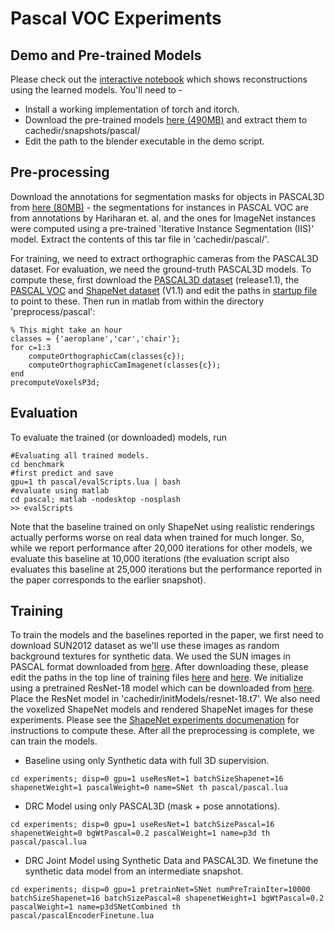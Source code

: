 # Pascal VOC Experiments

## Demo and Pre-trained Models

Please check out the [interactive notebook](../demo/demo.ipynb) which shows reconstructions using the learned models. You'll need to - 
- Install a working implementation of torch and itorch.
- Download the pre-trained models [here (490MB)](https://people.eecs.berkeley.edu/~shubhtuls/cachedir/drc/snapshots/pascalModels.tar.gz) and extract them to cachedir/snapshots/pascal/
- Edit the path to the blender executable in the demo script.

## Pre-processing
Download the annotations for segmentation masks for objects in PASCAL3D from [here (80MB)](https://people.eecs.berkeley.edu/~shubhtuls/cachedir/drc/pascalData.tar.gz) - the segmentations for instances in PASCAL VOC are from annotations by Hariharan et. al. and the ones for ImageNet instances were computed using a pre-trained 'Iterative Instance Segmentation (IIS)' model. Extract the contents of this tar file in 'cachedir/pascal/'.

For training, we need to extract orthographic cameras from the PASCAL3D dataset. For evaluation, we need the ground-truth PASCAL3D models. To compute these, first download the [PASCAL3D dataset](http://cvgl.stanford.edu/projects/pascal3d.html) (release1.1), the [PASCAL VOC](http://host.robots.ox.ac.uk/pascal/VOC/) and [ShapeNet dataset](https://www.shapenet.org/) (V1.1) and edit the paths in [startup file](../preprocess/pascal/startup.m) to point to these. Then run in matlab from within the directory 'preprocess/pascal':
```
% This might take an hour
classes = {'aeroplane','car','chair'};
for c=1:3
    computeOrthographicCam(classes{c});
    computeOrthographicCamImagenet(classes{c});
end
precomputeVoxelsP3d;
```

## Evaluation
To evaluate the trained (or downloaded) models, run
```
#Evaluating all trained models.
cd benchmark
#first predict and save
gpu=1 th pascal/evalScripts.lua | bash
#evaluate using matlab
cd pascal; matlab -nodesktop -nosplash
>> evalScripts
```
Note that the baseline trained on only ShapeNet using realistic renderings actually performs worse on real data when trained for much longer. So, while we report performance after 20,000 iterations for other models, we evaluate this baseline at 10,000 iterations (the evaluation script also evaluates this baseline at 25,000 iterations but the performance reported in the paper corresponds to the earlier snapshot).

## Training
To train the models and the baselines reported in the paper, we first need to download SUN2012 dataset as we'll use these images as random background textures for synthetic data. We used the SUN images in PASCAL format downloaded from [here](http://groups.csail.mit.edu/vision/SUN/releases/SUN2012pascalformat.tar.gz). After downloading these, please edit the paths in the top line of training files [here](../experiments/pascal/pascal.lua) and [here](../experiments/pascal/pascalEncoderFinetune.lua). We initialize using a pretrained ResNet-18 model which can be downloaded from [here](https://github.com/facebook/fb.resnet.torch/tree/master/pretrained). Place the ResNet model in 'cachedir/initModels/resnet-18.t7'. We also need the voxelized ShapeNet models and rendered ShapeNet images for these experiments. Please see the [ShapeNet experiments documenation](snet.md) for instructions to compute these. After all the preprocessing is complete, we can train the models.

- Baseline using only Synthetic data with full 3D supervision.
```
cd experiments; disp=0 gpu=1 useResNet=1 batchSizeShapenet=16 shapenetWeight=1 pascalWeight=0 name=SNet th pascal/pascal.lua
```

- DRC Model using only PASCAL3D (mask + pose annotations).
```
cd experiments; disp=0 gpu=1 useResNet=1 batchSizePascal=16 shapenetWeight=0 bgWtPascal=0.2 pascalWeight=1 name=p3d th pascal/pascal.lua
```

- DRC Joint Model using Synthetic Data and PASCAL3D. We finetune the synthetic data model from an intermediate snapshot.
```
cd experiments; disp=0 gpu=1 pretrainNet=SNet numPreTrainIter=10000 batchSizeShapenet=16 batchSizePascal=8 shapenetWeight=1 bgWtPascal=0.2 pascalWeight=1 name=p3dSNetCombined th pascal/pascalEncoderFinetune.lua
```
